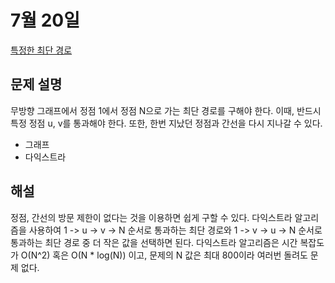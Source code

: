 # 7월 20일

[특정한 최단 경로](https://www.acmicpc.net/problem/1504)

## 문제 설명
무방향 그래프에서 정점 1에서 정점 N으로 가는 최단 경로를 구해야 한다. 이때, 반드시 특정 정점 u, v를 통과해야 한다. 또한, 한번 지났던 정점과 간선을 다시 지나갈 수 있다.

- 그래프
- 다익스트라

## 해설
정점, 간선의 방문 제한이 없다는 것을 이용하면 쉽게 구할 수 있다. 다익스트라 알고리즘을 사용하여 1 -> u -> v -> N 순서로 통과하는 최단 경로와 1 -> v -> u -> N 순서로 통과하는 최단 경로 중 더 작은 값을 선택하면 된다. 다익스트라 알고리즘은 시간 복잡도가 O(N^2) 혹은 O(N * log(N)) 이고, 문제의 N 값은 최대 800이라 여러번 돌려도 문제 없다.